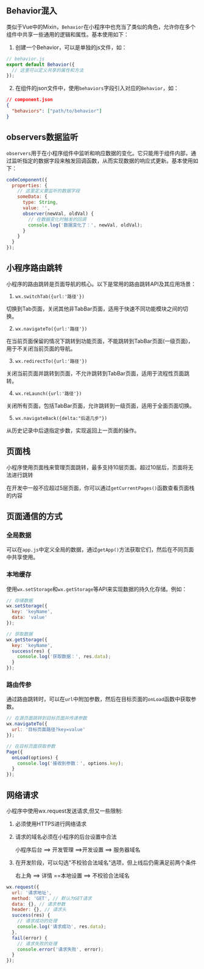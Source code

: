 ## Behavior混入

类似于Vue中的Mixin，`Behavior`在小程序中也充当了类似的角色，允许你在多个组件中共享一些通用的逻辑和属性。基本使用如下：

1. 创建一个Behavior，可以是单独的js文件，如：

```js
// behavior.js
export default Behavior({
  // 这里可以定义共享的属性和方法
});
```

2. 在组件的json文件中，使用`behaviors`字段引入对应的`Behavior`，如：

```json
// component.json
{
  "behaviors": ["path/to/behavior"]
}
```



## observers数据监听

`observers`用于在小程序组件中监听和响应数据的变化。它只能用于组件内部，通过监听指定的数据字段来触发回调函数，从而实现数据的响应式更新。基本使用如下：

```js
codeComponent({
  properties: {
    // 这里定义要监听的数据字段
    someData: {
      type: String,
      value: '',
      observer(newVal, oldVal) {
        // 在数据变化时触发的回调
        console.log('数据变化了：', newVal, oldVal);
      }
    }
  }
});
```



## 小程序路由跳转

小程序的路由跳转是页面导航的核心。以下是常用的路由跳转API及其应用场景：

1. `wx.switchTab({url:'路径'})`

切换到Tab页面，关闭其他非TabBar页面，适用于快速不同功能模块之间的切换。

2. `wx.navigateTo({url:'路径'})`

在当前页面保留的情况下跳转到功能页面，不能跳转到TabBar页面(一级页面)，用于不关闭当前页面的导航。

3. `wx.redirectTo({url:'路径'})`

关闭当前页面并跳转到页面，不允许跳转到TabBar页面，适用于流程性页面跳转。

4. `wx.reLaunch({url:'路径'})`

关闭所有页面，包括TabBar页面，允许跳转到一级页面，适用于全面页面切换。

5. `wx.navigateBack({delta:"后退几步"})`

从历史记录中后退指定步数，实现返回上一页面的操作。



## 页面栈

小程序使用页面栈来管理页面跳转，最多支持10层页面。超过10层后，页面将无法进行跳转

在开发中一般不应超过5层页面，你可以通过`getCurrentPages()`函数查看页面栈的内容

## 页面通信的方式

### 全局数据

可以在`app.js`中定义全局的数据，通过`getApp()`方法获取它们，然后在不同页面中共享使用。

### 本地缓存

使用`wx.setStorage`和`wx.getStorage`等API来实现数据的持久化存储。例如：

```js
// 存储数据
wx.setStorage({
  key: 'keyName',
  data: 'value'
});

// 获取数据
wx.getStorage({
  key: 'keyName',
  success(res) {
    console.log('获取数据：', res.data);
  }
});
```



### 路由传参

通过路由跳转时，可以在`url`中附加参数，然后在目标页面的`onLoad`函数中获取参数。

```js
// 在源页面跳转到目标页面并传递参数
wx.navigateTo({
  url: '目标页面路径?key=value'
});

// 在目标页面获取参数
Page({
  onLoad(options) {
    console.log('接收到参数：', options.key);
  }
});
```

## 网络请求

小程序中使用wx.request发送请求,但又一些限制:

1. 必须使用HTTPS进行网络请求

2. 请求的域名必须在小程序的后台设置中合法

   小程序后台 ==> 开发管理 ==>开发设置 ==> 服务器域名

3. 在开发阶段，可以勾选"不校验合法域名"选项，但上线后仍需满足前两个条件

   右上角 ==> 详情 ==本地设置 ==> 不校验合法域名

```js
wx.request({
  url: '请求地址',
  method: 'GET', // 默认为GET请求
  data: {}, // 请求参数
  header: {}, // 请求头
  success(res) {
    // 请求成功的处理
    console.log('请求成功', res.data);
  },
  fail(error) {
    // 请求失败的处理
    console.error('请求失败', error);
  }
});
```


